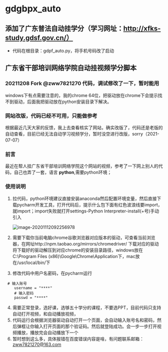 # gdgbpx_auto
## 添加了广东普法自动挂学分（学习网址：http://xfks-study.gdsf.gov.cn/）
- 代码在根目录：gdpf_auto.py，将手机号码改了启动
## 广东省干部培训网络学院自动挂视频学分脚本

### 20211208 Fork @zww7821270 代码，调试修改了一下，暂时能用
windows下有点需要注意的，我的chrome 64位，把驱动放在chrome下会提示找不到驱动，后面我把驱动放在python安装目录下解决。

### 网站改版，代码已经不可用，只能做参考
根据最近几天大家的反馈，我上去查看核实了网站，确实改版了，代码还是老版的自动查看，目前已经无法自动学习视频学分，暂时没空进行改版，sorry（2021-07-07）

### 前言
最近在帮人挂广东省干部培训网络学院这个网站的视频，参考了一下网上别人的代码，自己也弄了一套，语言 **python**,需要python环境；

### 使用说明
1. 拉代码，python环境建议直接安装anaconda然后配置环境变量，然后直接下载pycharm开发工具，打开代码后，提示什么包下面有红色波浪线要import，就import；import失败就打开settings-Python Interpreter-install(+号)手动引入

   ![image-20201112092256978](./images/image-20201112092256978.png)

2. 需要下载你当前电脑chrome谷歌浏览器对应版本的驱动，可查看当前浏览器，在网址http://npm.taobao.org/mirrors/chromedriver/  下载对应的驱动
    将下载好的驱动解压到对应chrome的安装目录路径，windows放在C:\Program Files (x86)\Google\Chrome\Application下，mac放在/usr/local/bin/下

3. 修改代码中用户名密码，在pycharm运行
```
 # 输入账号
    username = "****"
    # 输入密码
    passwd = "****"
```

4. 需要正常登录，选好课，选够五十学分的课程，不要选PPT，目前代码只支持自动打开视频，和自动播放视频，
5. 代码运行会根据浏览器驱动自动打开一个页面，会自动输入账号名和密码，然后弹框让你输入打开页面的那个验证码。然后就登陆成功。会一步一步打开视频播放，播放完会自动播放下一个
6. 暂时想到这么多，具体报错在百度错误内容是啥，有问题联系邮箱：zww7821270@163.com
